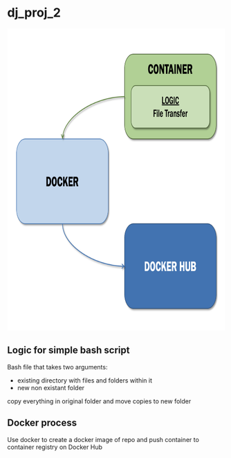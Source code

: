 # dj_proj_2


<img width="700" img height="700" alt="proj1_diagram" src="https://github.com/nogibjj/dj_proj_2/blob/3055f9003dbe1369deb470a3e65a772bae6c0a53/image.png">

## Logic for simple bash script

Bash file that takes two arguments:
- existing directory with files and folders within it
- new non existant folder

copy everything in original folder and move copies to new folder

## Docker process

Use docker to create a docker image of repo and push container to container registry on Docker Hub
